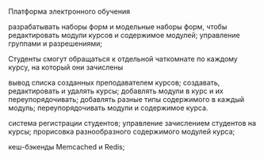 Платформа электронного обучения


разрабатывать наборы форм и модельные наборы форм, чтобы редактировать модули курсов и содержимое модулей;
управление группами и разрешениями;

Студенты смогут обращаться к отдельной чаткомнате по каждому курсу, на который они зачислены


вывод списка созданных преподавателем курсов;
создавать, редактировать и удалять курсы;
добавлять модули в курс и их переупорядочивать;
добавлять разные типы содержимого в каждый модуль;
переупорядочивать модули и содержимое курса.

система регистрации студентов;
управление зачислением студентов на курсы;
прорисовка разнообразного содержимого модулей курса;

кеш-бэкенды Memcached и Redis;




